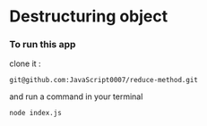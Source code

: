 # Destructuring object

### To run this app
clone it :
```
git@github.com:JavaScript0007/reduce-method.git
```

and run a command in your terminal
```
node index.js
```

